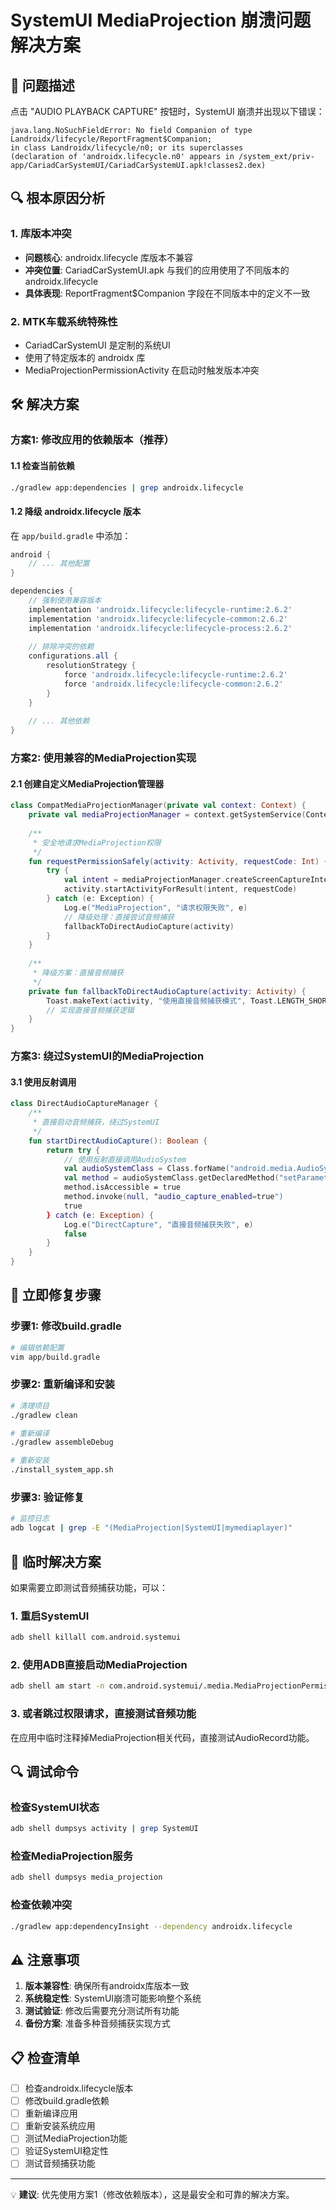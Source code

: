 # SystemUI MediaProjection 崩溃问题解决方案

## 🚨 问题描述

点击 "AUDIO PLAYBACK CAPTURE" 按钮时，SystemUI 崩溃并出现以下错误：

```
java.lang.NoSuchFieldError: No field Companion of type Landroidx/lifecycle/ReportFragment$Companion; 
in class Landroidx/lifecycle/n0; or its superclasses 
(declaration of 'androidx.lifecycle.n0' appears in /system_ext/priv-app/CariadCarSystemUI/CariadCarSystemUI.apk!classes2.dex)
```

## 🔍 根本原因分析

### 1. 库版本冲突
- **问题核心**: androidx.lifecycle 库版本不兼容
- **冲突位置**: CariadCarSystemUI.apk 与我们的应用使用了不同版本的 androidx.lifecycle
- **具体表现**: ReportFragment$Companion 字段在不同版本中的定义不一致

### 2. MTK车载系统特殊性
- CariadCarSystemUI 是定制的系统UI
- 使用了特定版本的 androidx 库
- MediaProjectionPermissionActivity 在启动时触发版本冲突

## 🛠️ 解决方案

### 方案1: 修改应用的依赖版本（推荐）

#### 1.1 检查当前依赖
```bash
./gradlew app:dependencies | grep androidx.lifecycle
```

#### 1.2 降级 androidx.lifecycle 版本
在 `app/build.gradle` 中添加：

```gradle
android {
    // ... 其他配置
}

dependencies {
    // 强制使用兼容版本
    implementation 'androidx.lifecycle:lifecycle-runtime:2.6.2'
    implementation 'androidx.lifecycle:lifecycle-common:2.6.2'
    implementation 'androidx.lifecycle:lifecycle-process:2.6.2'
    
    // 排除冲突的依赖
    configurations.all {
        resolutionStrategy {
            force 'androidx.lifecycle:lifecycle-runtime:2.6.2'
            force 'androidx.lifecycle:lifecycle-common:2.6.2'
        }
    }
    
    // ... 其他依赖
}
```

### 方案2: 使用兼容的MediaProjection实现

#### 2.1 创建自定义MediaProjection管理器
```kotlin
class CompatMediaProjectionManager(private val context: Context) {
    private val mediaProjectionManager = context.getSystemService(Context.MEDIA_PROJECTION_SERVICE) as MediaProjectionManager
    
    /**
     * 安全地请求MediaProjection权限
     */
    fun requestPermissionSafely(activity: Activity, requestCode: Int) {
        try {
            val intent = mediaProjectionManager.createScreenCaptureIntent()
            activity.startActivityForResult(intent, requestCode)
        } catch (e: Exception) {
            Log.e("MediaProjection", "请求权限失败", e)
            // 降级处理：直接尝试音频捕获
            fallbackToDirectAudioCapture(activity)
        }
    }
    
    /**
     * 降级方案：直接音频捕获
     */
    private fun fallbackToDirectAudioCapture(activity: Activity) {
        Toast.makeText(activity, "使用直接音频捕获模式", Toast.LENGTH_SHORT).show()
        // 实现直接音频捕获逻辑
    }
}
```

### 方案3: 绕过SystemUI的MediaProjection

#### 3.1 使用反射调用
```kotlin
class DirectAudioCaptureManager {
    /**
     * 直接启动音频捕获，绕过SystemUI
     */
    fun startDirectAudioCapture(): Boolean {
        return try {
            // 使用反射直接调用AudioSystem
            val audioSystemClass = Class.forName("android.media.AudioSystem")
            val method = audioSystemClass.getDeclaredMethod("setParameters", String::class.java)
            method.isAccessible = true
            method.invoke(null, "audio_capture_enabled=true")
            true
        } catch (e: Exception) {
            Log.e("DirectCapture", "直接音频捕获失败", e)
            false
        }
    }
}
```

## 🔧 立即修复步骤

### 步骤1: 修改build.gradle
```bash
# 编辑依赖配置
vim app/build.gradle
```

### 步骤2: 重新编译和安装
```bash
# 清理项目
./gradlew clean

# 重新编译
./gradlew assembleDebug

# 重新安装
./install_system_app.sh
```

### 步骤3: 验证修复
```bash
# 监控日志
adb logcat | grep -E "(MediaProjection|SystemUI|mymediaplayer)"
```

## 🚀 临时解决方案

如果需要立即测试音频捕获功能，可以：

### 1. 重启SystemUI
```bash
adb shell killall com.android.systemui
```

### 2. 使用ADB直接启动MediaProjection
```bash
adb shell am start -n com.android.systemui/.media.MediaProjectionPermissionActivity
```

### 3. 或者跳过权限请求，直接测试音频功能
在应用中临时注释掉MediaProjection相关代码，直接测试AudioRecord功能。

## 🔍 调试命令

### 检查SystemUI状态
```bash
adb shell dumpsys activity | grep SystemUI
```

### 检查MediaProjection服务
```bash
adb shell dumpsys media_projection
```

### 检查依赖冲突
```bash
./gradlew app:dependencyInsight --dependency androidx.lifecycle
```

## ⚠️ 注意事项

1. **版本兼容性**: 确保所有androidx库版本一致
2. **系统稳定性**: SystemUI崩溃可能影响整个系统
3. **测试验证**: 修改后需要充分测试所有功能
4. **备份方案**: 准备多种音频捕获实现方式

## 📋 检查清单

- [ ] 检查androidx.lifecycle版本
- [ ] 修改build.gradle依赖
- [ ] 重新编译应用
- [ ] 重新安装系统应用
- [ ] 测试MediaProjection功能
- [ ] 验证SystemUI稳定性
- [ ] 测试音频捕获功能

---

💡 **建议**: 优先使用方案1（修改依赖版本），这是最安全和可靠的解决方案。
